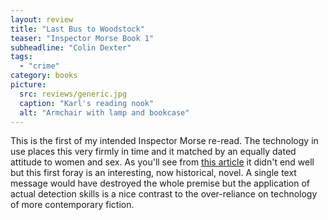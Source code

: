```yaml
---
layout: review
title: "Last Bus to Woodstock"
teaser: "Inspector Morse Book 1"
subheadline: "Colin Dexter"
tags:
  - "crime"
category: books
picture:
  src: reviews/generic.jpg
  caption: "Karl's reading nook"
  alt: "Armchair with lamp and bookcase"
---
```


This is the first of my intended Inspector Morse re-read. The technology in use places this
very firmly in time and it matched by an equally dated attitude to women and sex. As you'll 
see from [this article](/articles/article/a-readers-remorse/) it didn't end well but
this first foray is an interesting, now historical, novel. A single text message
would have destroyed the whole premise but the application of actual detection skills
is a nice contrast to the over-reliance on technology of more contemporary fiction.
